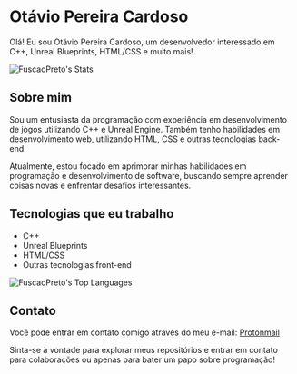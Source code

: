 # Otávio Pereira Cardoso

Olá! Eu sou Otávio Pereira Cardoso, um desenvolvedor interessado em C++, Unreal Blueprints, HTML/CSS e muito mais!


![FuscaoPreto's Stats](https://github-readme-stats.vercel.app/api?username=FuscaoPreto&theme=omni&show_icons=true&hide_border=true&count_private=false)

## Sobre mim

Sou um entusiasta da programação com experiência em desenvolvimento de jogos utilizando C++ e Unreal Engine. Também tenho habilidades em desenvolvimento web, utilizando HTML, CSS e outras tecnologias back-end.

Atualmente, estou focado em aprimorar minhas habilidades em programação e desenvolvimento de software, buscando sempre aprender coisas novas e enfrentar desafios interessantes.

## Tecnologias que eu trabalho

- C++
- Unreal Blueprints
- HTML/CSS
- Outras tecnologias front-end


![FuscaoPreto's Top Languages](https://github-readme-stats.vercel.app/api/top-langs/?username=FuscaoPreto&theme=omni&show_icons=true&hide_border=true&layout=compact)

## Contato

Você pode entrar em contato comigo através do meu e-mail: [Protonmail](mailto:otavio.pc@proton.me)

Sinta-se à vontade para explorar meus repositórios e entrar em contato para colaborações ou apenas para bater um papo sobre programação!






